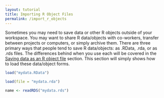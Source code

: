 ```yaml
---
layout: tutorial
title: Importing R Object Files
permalink: /import_r_objects
---
```


Sometimes you may need to save data or other R objects outside of your workspace.  You may want to share R data/objects with co-workers, transfer between projects or computers, or simply archive them.  There are three primary ways that people tend to save R data/objects: as .RData, .rda, or as .rds files.  The differences behind when you use each will be covered in the [Saving data as an R object file](http://uc-r.github.io/import_r_objects) section.  This section will simply shows how to load these data/object forms.


```r
load("mydata.RData")

load(file = "mydata.rda")

name <- readRDS("mydata.rds")
```
